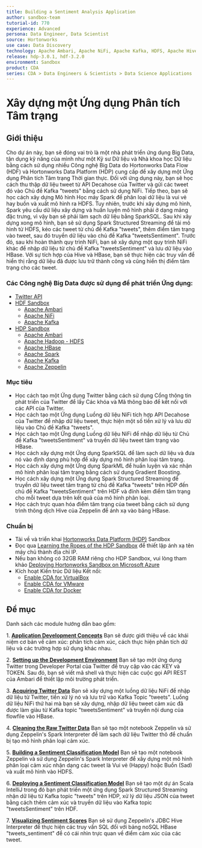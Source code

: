 ```yaml
---
title: Building a Sentiment Analysis Application
author: sandbox-team
tutorial-id: 770
experience: Advanced
persona: Data Engineer, Data Scientist
source: Hortonworks
use case: Data Discovery
technology: Apache Ambari, Apache NiFi, Apache Kafka, HDFS, Apache Hive, Apache HBase, Apache Spark, Apache Zeppelin
release: hdp-3.0.1, hdf-3.2.0
environment: Sandbox
product: CDA
series: CDA > Data Engineers & Scientists > Data Science Applications
---
```


# Xây dựng một Ứng dụng Phân tích Tâm trạng

## Giới thiệu

Cho dự án này, bạn sẽ đóng vai trò là một nhà phát triển ứng dụng Big Data, tận dụng kỹ năng của mình như một Kỹ sư Dữ liệu và Nhà khoa học Dữ liệu bằng cách sử dụng nhiều Công nghệ Big Data do Hortonworks Data Flow (HDF) và Hortonworks Data Platform (HDP) cung cấp để xây dựng một Ứng dụng Phân tích Tâm trạng Thời gian thực. Đối với ứng dụng này, bạn sẽ học cách thu thập dữ liệu tweet từ API Decahose của Twitter và gửi các tweet đó vào Chủ đề Kafka "tweets" bằng cách sử dụng NiFi. Tiếp theo, bạn sẽ học cách xây dựng Mô hình Học máy Spark để phân loại dữ liệu là vui vẻ hay buồn và xuất mô hình ra HDFS. Tuy nhiên, trước khi xây dựng mô hình, Spark yêu cầu dữ liệu xây dựng và huấn luyện mô hình phải ở dạng mảng đặc trưng, vì vậy bạn sẽ phải làm sạch dữ liệu bằng SparkSQL. Sau khi xây dựng xong mô hình, bạn sẽ sử dụng Spark Structured Streaming để tải mô hình từ HDFS, kéo các tweet từ chủ đề Kafka "tweets", thêm điểm tâm trạng vào tweet, sau đó truyền dữ liệu vào chủ đề Kafka "tweetsSentiment". Trước đó, sau khi hoàn thành quy trình NiFi, bạn sẽ xây dựng một quy trình NiFi khác để nhập dữ liệu từ chủ đề Kafka "tweetsSentiment" và lưu dữ liệu vào HBase. Với sự tích hợp của Hive và HBase, bạn sẽ thực hiện các truy vấn để hiển thị rằng dữ liệu đã được lưu trữ thành công và cũng hiển thị điểm tâm trạng cho các tweet.

### Các Công nghệ Big Data được sử dụng để phát triển Ứng dụng:

- [Twitter API](https://dev.twitter.com/)
- [HDF Sandbox](https://hortonworks.com/products/data-platforms/hdf/)
    - [Apache Ambari](https://ambari.apache.org/)
    - [Apache NiFi](https://nifi.apache.org/)
    - [Apache Kafka](http://kafka.apache.org/)
- [HDP Sandbox](https://hortonworks.com/products/data-platforms/hdp/)
    - [Apache Ambari](https://ambari.apache.org/)
    - [Apache Hadoop - HDFS](https://hadoop.apache.org/docs/r3.1.1/)
    - [Apache HBase](https://hbase.apache.org/)
    - [Apache Spark](https://spark.apache.org/)
    - [Apache Kafka](http://kafka.apache.org/)
    - [Apache Zeppelin](https://zeppelin.apache.org/)

### Mục tiêu

- Học cách tạo một Ứng dụng Twitter bằng cách sử dụng Cổng thông tin phát triển của Twitter để lấy Các khóa và Mã thông báo để kết nối với các API của Twitter.
- Học cách tạo một Ứng dụng Luồng dữ liệu NiFi tích hợp API Decahose của Twitter để nhập dữ liệu tweet, thực hiện một số tiền xử lý và lưu dữ liệu vào Chủ đề Kafka "tweets".
- Học cách tạo một Ứng dụng Luồng dữ liệu NiFi để nhập dữ liệu từ Chủ đề Kafka "tweetsSentiment" và truyền dữ liệu tweet tâm trạng vào HBase.
- Học cách xây dựng một Ứng dụng SparkSQL để làm sạch dữ liệu và đưa nó vào định dạng phù hợp để xây dựng mô hình phân loại tâm trạng.
- Học cách xây dựng một Ứng dụng SparkML để huấn luyện và xác nhận mô hình phân loại tâm trạng bằng cách sử dụng Gradient Boosting.
- Học cách xây dựng một Ứng dụng Spark Structured Streaming để truyền dữ liệu tweet tâm trạng từ chủ đề Kafka "tweets" trên HDP đến chủ đề Kafka "tweetsSentiment" trên HDF và đính kèm điểm tâm trạng cho mỗi tweet dựa trên kết quả của mô hình phân loại.
- Học cách trực quan hóa điểm tâm trạng của tweet bằng cách sử dụng trình thông dịch Hive của Zeppelin để ánh xạ vào bảng HBase.

### Chuẩn bị

- Tải về và triển khai [Hortonworks Data Platform (HDP)](https://www.cloudera.com/downloads/hortonworks-sandbox/hdp.html?utm_source=mktg-tutorial) Sandbox
- Đọc qua [Learning the Ropes of the HDP Sandbox](https://hortonworks.com/tutorial/learning-the-ropes-of-the-hortonworks-sandbox/) để thiết lập ánh xạ tên máy chủ thành địa chỉ IP.
- Nếu bạn không có 32GB RAM riêng cho HDP Sandbox, vui lòng tham khảo [Deploying Hortonworks Sandbox on Microsoft Azure](https://hortonworks.com/tutorial/sandbox-deployment-and-install-guide/section/4/)
- Kích hoạt Kiến trúc Dữ liệu Kết nối:
  - [Enable CDA for VirtualBox](https://hortonworks.com/tutorial/sandbox-deployment-and-install-guide/section/1/#enable-connected-data-architecture-cda---advanced-topic)
  - [Enable CDA for VMware](https://hortonworks.com/tutorial/sandbox-deployment-and-install-guide/section/2/#enable-connected-data-architecture-cda---advanced-topic)
  - [Enable CDA for Docker](https://hortonworks.com/tutorial/sandbox-deployment-and-install-guide/section/3/#enable-connected-data-architecture-cda---advanced-topic)

## Đề mục

Danh sách các module hướng dẫn bao gồm:

1\. **[Application Development Concepts](https://hortonworks.com/tutorial/building-a-sentiment-analysis-application/section/1/)** 
Bạn sẽ được giới thiệu về các khái niệm cơ bản về cảm xúc: phân tích cảm xúc, cách thực hiện phân tích dữ liệu và các trường hợp sử dụng khác nhau.

2\. **[Setting up the Development Environment](https://hortonworks.com/tutorial/building-a-sentiment-analysis-application/section/2/)** 
Bạn sẽ tạo một ứng dụng Twitter trong Developer Portal của Twitter để truy cập vào các KEY và TOKEN. Sau đó, bạn sẽ viết mã shell và thực hiện các cuộc gọi API REST của Ambari để thiết lập môi trường phát triển.

3\. **[Acquiring Twitter Data](https://hortonworks.com/tutorial/building-a-sentiment-analysis-application/section/3/)** 
Bạn sẽ xây dựng một luồng dữ liệu NiFi để nhập dữ liệu từ Twitter, tiền xử lý nó và lưu trữ vào Kafka Topic "tweets". Luồng dữ liệu NiFi thứ hai mà bạn sẽ xây dựng, nhập dữ liệu tweet cảm xúc đã được làm giàu từ Kafka topic "tweetsSentiment" và truyền nội dung của flowfile vào HBase.

4\. **[Cleaning the Raw Twitter Data](https://hortonworks.com/tutorial/building-a-sentiment-analysis-application/section/4/)** 
Bạn sẽ tạo một notebook Zeppelin và sử dụng Zeppelin's Spark Interpreter để làm sạch dữ liệu Twitter thô để chuẩn bị tạo mô hình phân loại cảm xúc.

5\. **[Building a Sentiment Classification Model](https://hortonworks.com/tutorial/building-a-sentiment-analysis-application/section/5/)** 
Bạn sẽ tạo một notebook Zeppelin và sử dụng Zeppelin's Spark Interpreter để xây dựng một mô hình phân loại cảm xúc nhận dạng các tweet là Vui vẻ (Happy) hoặc Buồn (Sad) và xuất mô hình vào HDFS.

6\. **[Deploying a Sentiment Classification Model](https://hortonworks.com/tutorial/building-a-sentiment-analysis-application/section/6/)** 
Bạn sẽ tạo một dự án Scala IntelliJ trong đó bạn phát triển một ứng dụng Spark Structured Streaming nhận dữ liệu từ Kafka topic "tweets" trên HDP, xử lý dữ liệu JSON của tweet bằng cách thêm cảm xúc và truyền dữ liệu vào Kafka topic "tweetsSentiment" trên HDF.

7\. **[Visualizing Sentiment Scores](https://hortonworks.com/tutorial/building-a-sentiment-analysis-application/section/7/)**
Bạn sẽ sử dụng Zeppelin's JDBC Hive Interpreter để thực hiện các truy vấn SQL đối với bảng noSQL HBase "tweets_sentiment" để có cái nhìn trực quan về điểm cảm xúc của các tweet.
